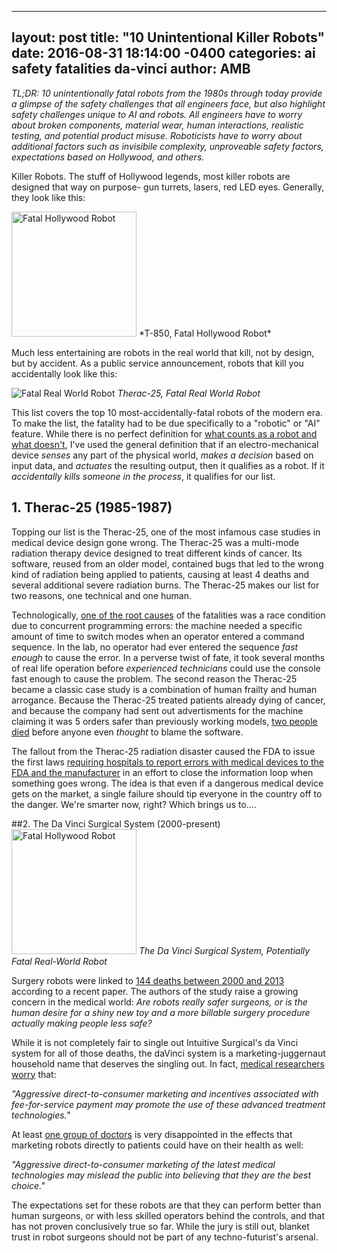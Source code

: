 
---
layout: post
title:  "10 Unintentional Killer Robots"
date:   2016-08-31 18:14:00 -0400
categories: ai safety fatalities da-vinci
author: AMB
---
*TL;DR: 10 unintentionally fatal robots from the 1980s through today provide a glimpse of the safety challenges that all engineers face, but also highlight safety challenges unique to AI and robots. All engineers have to worry about broken components, material wear, human interactions, realistic testing, and potential product misuse. Roboticists have to worry about additional factors such as invisibile complexity, unproveable safety factors, expectations based on Hollywood, and others.*


Killer Robots. The stuff of Hollywood legends, most killer robots are designed that way on purpose- gun turrets, lasers, red LED eyes. Generally, they look like this: 

<img src="http://vignette2.wikia.nocookie.net/terminator/images/1/19/Terminator_robot.jpg/revision/latest?cb=20090512155233" alt="Fatal Hollywood Robot"  height="200" />
*T-850, Fatal Hollywood Robot*

Much less entertaining are robots in the real world that kill, not by design, but by accident. As a public service announcement, robots that kill you accidentally look like this:

![Fatal Real World Robot](https://hci.cs.siue.edu/NSF/Files/Semester/Week13-2/PPT-Text/images/Image3.png)
 *Therac-25, Fatal Real World Robot*

This list covers the top 10 most-accidentally-fatal robots of the modern era. To make the list, the fatality had to be due specifically to a "robotic" or "AI" feature. While there is no perfect definition for [what counts as a robot and what doesn't](http://www.crashtherobot.com/toys/robots/science-fiction/roomba/irobot/2016/07/14/your-robot-should-be-cute-and-needy.html), I've used the general definition that if an electro-mechanical device *senses* any part of the physical world,  *makes a decision* based on input data,  and *actuates* the resulting output, then it qualifies as a robot. If it *accidentally kills someone in the process*, it qualifies for our list. 

## 1. Therac-25 (1985-1987)
Topping our list is the Therac-25, one of the most infamous case studies in medical device design gone wrong. The Therac-25 was a multi-mode radiation therapy device designed to treat different kinds of cancer. Its software, reused from an older model, contained  bugs that led to the wrong kind of radiation being applied to patients, causing at least 4 deaths and several additional severe radiation burns. The Therac-25 makes our list for two reasons, one technical and one human. 

Technologically, [one of the root causes](https://en.wikipedia.org/wiki/Therac-25#Root_causes)  of the fatalities was a race condition due to concurrent programming errors: the machine needed a specific amount of time to switch modes when an operator entered a command sequence. In the lab, no operator had ever entered the sequence *fast enough* to cause the error. In a perverse twist of fate, it took several months of real life operation before *experienced technicians* could use the console fast enough to cause the problem.  The second reason the Therac-25 became a classic case study is a combination of human frailty and human arrogance.  Because the Therac-25 treated patients already dying of cancer, and because the company had sent out advertisments for the machine claiming it was 5 orders safer than previously working models, [two people died](http://www.ccnr.org/fatal_dose.html) before anyone even *thought* to blame the software. 
	
The fallout from the Therac-25 radiation disaster caused the FDA to issue the first laws [requiring hospitals to report errors with medical devices to the FDA and the manufacturer](https://computingcases.org/case_materials/therac/case_history/Case%20History.html) in an effort to close the information loop when something goes wrong. The idea is that even if a dangerous medical device gets on the market, a single failure should tip everyone in the country off to the danger.  We're smarter now, right? Which brings us to....


##2. The Da Vinci Surgical System (2000-present)
<img src="https://upload.wikimedia.org/wikipedia/commons/thumb/2/23/Cmglee_Cambridge_Science_Festival_2015_da_Vinci.jpg/1280px-Cmglee_Cambridge_Science_Festival_2015_da_Vinci.jpg" alt="Fatal Hollywood Robot"  height="200" />
*The Da Vinci Surgical System, Potentially Fatal Real-World Robot*

Surgery robots were linked to [144 deaths between 2000 and 2013](http://arxiv.org/ftp/arxiv/papers/1507/1507.03518.pdf) according to a recent paper. The authors of the study raise a growing concern in the medical world: *Are robots really safer surgeons, or is the human desire for a shiny new toy and a more billable surgery procedure actually making people less safe?* 

While it is not completely fair to single out Intuitive Surgical's da Vinci system for all of those deaths, the daVinci system is a marketing-juggernaut household name that deserves the singling out. In fact, [medical researchers worry](http://jama.jamanetwork.com/article.aspx?articleid=1700496)  that:  

*"Aggressive direct-to-consumer marketing and incentives associated with fee-for-service payment may promote the use of these advanced treatment technologies."*

At least [one group of doctors](http://www.acog.org/About-ACOG/News-Room/News-Releases/2013/Statement-on-Robotic-Surgery) is very disappointed in the effects that marketing robots directly to patients could have on their health as well: 

*"Aggressive direct-to-consumer marketing of the latest medical technologies may mislead the public into believing that they are the best choice."*

The expectations set for these robots are that they can perform better than human surgeons, or with less skilled operators behind the controls, and that has not proven conclusively true so far.  While the jury is still out, blanket trust in robot surgeons should not be part of any techno-futurist's arsenal. 









